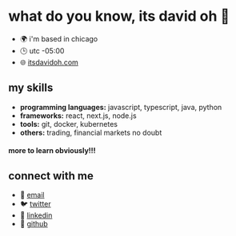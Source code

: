 # what do you know, its david oh 👋

- 🌍 i'm based in chicago
- 🕒 utc -05:00
- 🌐 [itsdavidoh.com](https://itsdavidoh.com)

## my skills

- **programming languages:** javascript, typescript, java, python
- **frameworks:** react, next.js, node.js
- **tools:** git, docker, kubernetes
- **others:** trading, financial markets no doubt
#### more to learn obviously!!!

## connect with me

- 📧 [email](mailto:davidoh2018@gmail.com)
- 🐦 [twitter](https://twitter.com/0x_nietoh)
- 💼 [linkedin](https://www.linkedin.com/in/david-k-oh/)
- 🐙 [github](https://github.com/dkoh2018)
